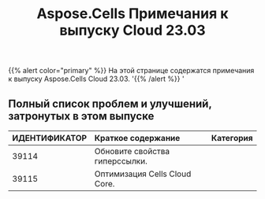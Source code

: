 ﻿---
title: Aspose.Cells Примечания к выпуску Cloud 23.03
second_title: Aspose.Cells Cloud Documen
type: docs
url: /ru/aspose-cells-cloud-23-03-release-notes/
description: Aspose.Cells Облако поддерживает Excel для создания, преобразования, слияния, разделения, защиты, операций с внутренними объектами и т. д.
weight: 19
---
{{% alert color="primary" %}} 
На этой странице содержатся примечания к выпуску Aspose.Cells Cloud 23.03.
'{{% /alert %}} '
## **Полный список проблем и улучшений, затронутых в этом выпуске**

|**ИДЕНТИФИКАТОР**|**Краткое содержание**|**Категория**|
|:- |:- |:- |
|39114 | Обновите свойства гиперссылки.|
|39115 | Оптимизация Cells Cloud Core.|
